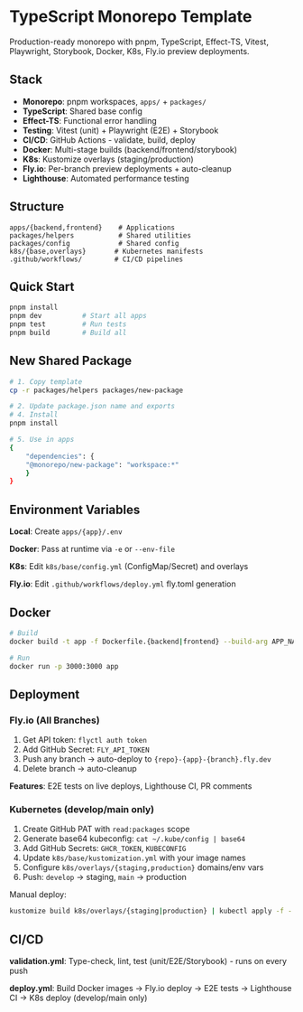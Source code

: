 # TypeScript Monorepo Template

Production-ready monorepo with pnpm, TypeScript, Effect-TS, Vitest, Playwright, Storybook, Docker, K8s, Fly.io preview deployments.

## Stack

-   **Monorepo**: pnpm workspaces, `apps/` + `packages/`
-   **TypeScript**: Shared base config
-   **Effect-TS**: Functional error handling
-   **Testing**: Vitest (unit) + Playwright (E2E) + Storybook
-   **CI/CD**: GitHub Actions - validate, build, deploy
-   **Docker**: Multi-stage builds (backend/frontend/storybook)
-   **K8s**: Kustomize overlays (staging/production)
-   **Fly.io**: Per-branch preview deployments + auto-cleanup
-   **Lighthouse**: Automated performance testing

## Structure

```
apps/{backend,frontend}    # Applications
packages/helpers           # Shared utilities
packages/config            # Shared config
k8s/{base,overlays}       # Kubernetes manifests
.github/workflows/        # CI/CD pipelines
```

## Quick Start

```bash
pnpm install
pnpm dev          # Start all apps
pnpm test         # Run tests
pnpm build        # Build all
```

## New Shared Package

```bash
# 1. Copy template
cp -r packages/helpers packages/new-package

# 2. Update package.json name and exports
# 4. Install
pnpm install

# 5. Use in apps
{
    "dependencies": {
    "@monorepo/new-package": "workspace:*"
    }
}
```

## Environment Variables

**Local**: Create `apps/{app}/.env`

**Docker**: Pass at runtime via `-e` or `--env-file`

**K8s**: Edit `k8s/base/config.yml` (ConfigMap/Secret) and overlays

**Fly.io**: Edit `.github/workflows/deploy.yml` fly.toml generation

## Docker

```bash
# Build
docker build -t app -f Dockerfile.{backend|frontend} --build-arg APP_NAME={name} .

# Run
docker run -p 3000:3000 app
```

## Deployment

### Fly.io (All Branches)

1. Get API token: `flyctl auth token`
2. Add GitHub Secret: `FLY_API_TOKEN`
3. Push any branch → auto-deploy to `{repo}-{app}-{branch}.fly.dev`
4. Delete branch → auto-cleanup

**Features**: E2E tests on live deploys, Lighthouse CI, PR comments

### Kubernetes (develop/main only)

1. Create GitHub PAT with `read:packages` scope
2. Generate base64 kubeconfig: `cat ~/.kube/config | base64`
3. Add GitHub Secrets: `GHCR_TOKEN`, `KUBECONFIG`
4. Update `k8s/base/kustomization.yml` with your image names
5. Configure `k8s/overlays/{staging,production}` domains/env vars
6. Push: `develop` → staging, `main` → production

Manual deploy:

```bash
kustomize build k8s/overlays/{staging|production} | kubectl apply -f -
```

## CI/CD

**validation.yml**: Type-check, lint, test (unit/E2E/Storybook) - runs on every push

**deploy.yml**: Build Docker images → Fly.io deploy → E2E tests → Lighthouse CI → K8s deploy (develop/main only)

